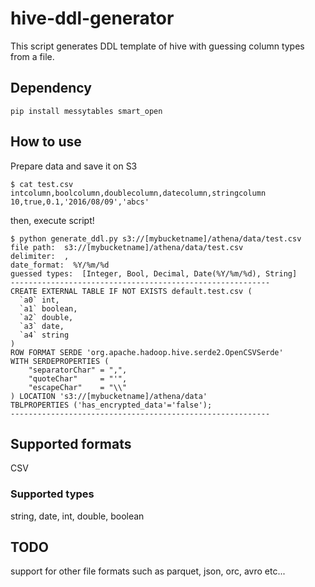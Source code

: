 # hive-ddl-generator
This script generates DDL template of hive with guessing column types from a file.
## Dependency
```
pip install messytables smart_open
```
## How to use
Prepare data and save it on S3
```
$ cat test.csv
intcolumn,boolcolumn,doublecolumn,datecolumn,stringcolumn
10,true,0.1,'2016/08/09','abcs'
```
then, execute script!
```
$ python generate_ddl.py s3://[mybucketname]/athena/data/test.csv
file path:  s3://[mybucketname]/athena/data/test.csv
delimiter:  ,
date_format:  %Y/%m/%d
guessed types:  [Integer, Bool, Decimal, Date(%Y/%m/%d), String]
----------------------------------------------------------
CREATE EXTERNAL TABLE IF NOT EXISTS default.test.csv (
  `a0` int,
  `a1` boolean,
  `a2` double,
  `a3` date,
  `a4` string
)
ROW FORMAT SERDE 'org.apache.hadoop.hive.serde2.OpenCSVSerde'
WITH SERDEPROPERTIES (
    "separatorChar" = ",",
    "quoteChar"     = "'",
    "escapeChar"    = "\\"
) LOCATION 's3://[mybucketname]/athena/data'
TBLPROPERTIES ('has_encrypted_data'='false');
----------------------------------------------------------
```
## Supported formats
CSV
### Supported types
string, date, int, double, boolean
## TODO
support for other file formats such as parquet, json, orc, avro etc...
